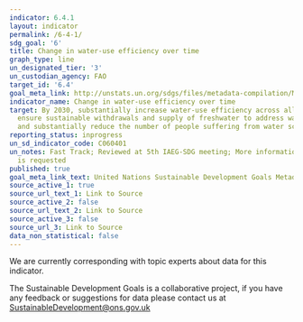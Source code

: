 ```yaml
---
indicator: 6.4.1
layout: indicator
permalink: /6-4-1/
sdg_goal: '6'
title: Change in water-use efficiency over time
graph_type: line
un_designated_tier: '3'
un_custodian_agency: FAO
target_id: '6.4'
goal_meta_link: http://unstats.un.org/sdgs/files/metadata-compilation/Metadata-Goal-6.pdf
indicator_name: Change in water-use efficiency over time
target: By 2030, substantially increase water-use efficiency across all sectors and
  ensure sustainable withdrawals and supply of freshwater to address water scarcity
  and substantially reduce the number of people suffering from water scarcity
reporting_status: inprogress
un_sd_indicator_code: C060401
un_notes: Fast Track; Reviewed at 5th IAEG-SDG meeting; More information on terminology
  is requested
published: true
goal_meta_link_text: United Nations Sustainable Development Goals Metadata (pdf 428kB)
source_active_1: true
source_url_text_1: Link to Source
source_active_2: false
source_url_text_2: Link to Source
source_active_3: false
source_url_3: Link to Source
data_non_statistical: false
---
```

We are currently corresponding with topic experts about data for this indicator. 

The Sustainable Development Goals is a collaborative project, if you have any feedback or suggestions for data please contact us at <SustainableDevelopment@ons.gov.uk>  


